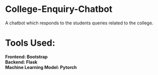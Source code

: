 # College-Enquiry-Chatbot
A chatbot which responds to the students queries related to the college. 

# Tools Used: 
<b>Frontend:<b> Bootstrap <br>
Backend: Flask <br>
Machine Learning Model: Pytorch
